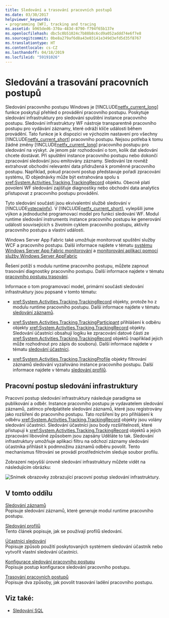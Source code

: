```yaml
---
title: Sledování a trasování pracovních postupů
ms.date: 03/30/2017
helpviewer_keywords:
- programming [WF], tracking and tracing
ms.assetid: b965ded6-370a-483d-8790-f794f65b137e
ms.openlocfilehash: dbc5c0b51024c7b88b8c6cd9a052addd74e6f7e8
ms.sourcegitcommit: 0be8a279af6d8a43e03141e349d3efd5d35f8767
ms.translationtype: HT
ms.contentlocale: cs-CZ
ms.lasthandoff: 04/18/2019
ms.locfileid: "59191026"
---
```

# <a name="workflow-tracking-and-tracing"></a>Sledování a trasování pracovních postupů
Sledování pracovního postupu Windows je [!INCLUDE[netfx_current_long](../../../includes/netfx-current-long-md.md)] funkce poskytují přehled o provádění pracovního postupu. Poskytuje sledování infrastruktury pro sledování spuštění instance pracovního postupu. Sledování infrastruktury WF nástroje transparentně pracovního postupu pro vydávání záznamy, které odráží klíče události během provádění. Tato funkce je k dispozici ve výchozím nastavení pro všechny [!INCLUDE[netfx_current_short](../../../includes/netfx-current-short-md.md)] pracovního postupu. Nejsou potřeba k tomu žádné změny [!INCLUDE[netfx_current_long](../../../includes/netfx-current-long-md.md)] pracovního postupu pro sledování na výskyt. Je jenom pár rozhodování o tom, kolik dat sledování chcete dostávat. Při spuštění instance pracovního postupu nebo dokončí zpracování sledování jsou emitovány záznamy. Sledování lze rovněž extrahovat obchodní relevantní data přidružená k proměnné pracovního postupu. Například, pokud pracovní postup představuje pořadí zpracování systému, ID objednávky může být extrahována spolu s <xref:System.Activities.Tracking.TrackingRecord> objektu. Obecně platí povolení WF sledování zajišťuje diagnostiky nebo obchodní data analytics přistupovat z pracovního postupu provádění.  
  
 Tyto sledování součásti jsou ekvivalentní službě sledování v [!INCLUDE[vstecwinfx](../../../includes/vstecwinfx-md.md)]. V [!INCLUDE[netfx_current_short](../../../includes/netfx-current-short-md.md)], vylepšili jsme výkon a jednoduché programovací model pro funkci sledování WF. Modul runtime sledování instruments instance pracovního postupu ke generování událostí souvisejících s životním cyklem pracovního postupu, aktivity pracovního postupu a vlastní události.  
  
 Windows Server App Fabric také umožňuje monitorovat spuštění služby WCF a pracovního postupu. Další informace najdete v tématu [systému Windows Server App Fabric monitorování](https://go.microsoft.com/fwlink/?LinkId=201273) a [monitorování aplikací pomocí služby Windows Server AppFabric](https://go.microsoft.com/fwlink/?LinkId=201287)  
  
 Řešení potíží s modulu runtime pracovního postupu, můžete zapnout trasování diagnostiky pracovního postupu. Další informace najdete v tématu [pracovního postupu trasování](workflow-tracing.md).  
  
 Informace o tom programovací model, primární součásti sledování infrastruktury jsou popsané v tomto tématu:  
  
-   <xref:System.Activities.Tracking.TrackingRecord> objekty, protože ho z modulu runtime pracovního postupu. Další informace najdete v tématu [sledování záznamů](tracking-records.md).  
  
-   <xref:System.Activities.Tracking.TrackingParticipant> přihlášení k odběru objekty <xref:System.Activities.Tracking.TrackingRecord> objekty. Sledování účastníci obsahují logiku ke zpracování datové části ze <xref:System.Activities.Tracking.TrackingRecord> objektů (například jejich může rozhodnout pro zápis do souboru). Další informace najdete v tématu [sledování účastníci](tracking-participants.md).  
  
-   <xref:System.Activities.Tracking.TrackingProfile> objekty filtrování záznamů sledování vyzařováno instance pracovního postupu. Další informace najdete v tématu [sledování profilů](tracking-profiles.md).  
  
## <a name="workflow-tracking-infrastructure"></a>Pracovní postup sledování infrastruktury  
 Pracovní postup sledování infrastruktury následuje paradigma se publikování a odběr. Instance pracovního postupu je vydavatelem sledování záznamů, zatímco předplatitele sledování záznamů, které jsou registrovány jako rozšíření do pracovního postupu. Tato rozšíření by pro přihlášení k odběru <xref:System.Activities.Tracking.TrackingRecord> objekty jsou volány sledování účastníci. Sledování účastníci jsou body rozšiřitelnosti, které přistupují k <xref:System.Activities.Tracking.TrackingRecord> objektů a jejich zpracování libovolné způsobem jsou zapsány Uděláte to tak. Sledování infrastruktury umožňuje aplikaci filtru na odchozí záznamy sledování účastníka přihlásit k podmnožinu záznamů odběru povolit. Tento mechanismus filtrování se provádí prostřednictvím sleduje soubor profilu.  
  
 Zobrazení nejvyšší úrovně sledování infrastruktury můžete vidět na následujícím obrázku:  
  
 ![Snímek obrazovky zobrazující pracovní postup sledování infrastruktury. ](./media/workflow-tracking-and-tracing/workflow-tracking-infrastructure.gif "WV")  
  
## <a name="in-this-section"></a>V tomto oddílu  
 [Sledování záznamů](tracking-records.md)  
 Popisuje sledování záznamů, které generuje modul runtime pracovního postupu.  
  
 [Sledování profilů](tracking-profiles.md)  
 Tento článek popisuje, jak se používají profilů sledování.  
  
 [Účastníci sledování](tracking-participants.md)  
 Popisuje způsob použití poskytovaných systémem sledování účastník nebo vytvořit vlastní sledování účastníci.  
  
 [Konfigurace sledování pracovního postupu](configuring-tracking-for-a-workflow.md)  
 Popisuje postup konfigurace sledování pracovního postupu.  
  
 [Trasování pracovních postupů](workflow-tracing.md)  
 Popisuje dva způsoby, jak povolit trasování ladění pracovního postupu.  
  
## <a name="see-also"></a>Viz také:

- [Sledování SQL](./samples/sql-tracking.md)
